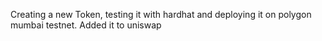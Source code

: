 Creating a new Token, testing it with hardhat and deploying it on polygon mumbai testnet.
Added it to uniswap
